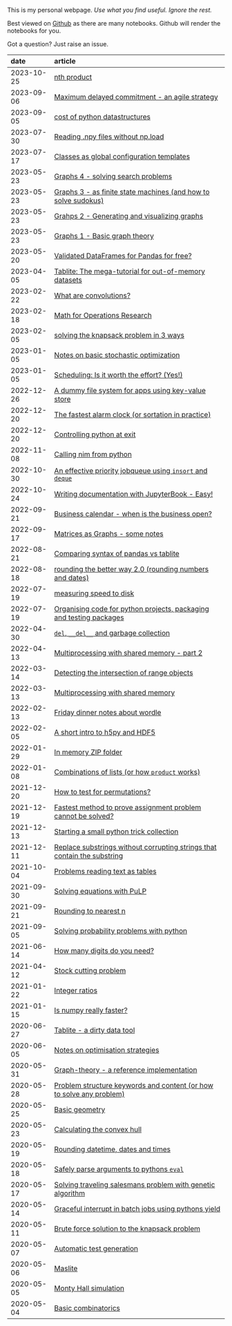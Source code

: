 
This is my personal webpage. _Use what you find useful. Ignore the rest._

Best viewed on [Github](https://github.com/root-11/root-11.github.io) as there are many notebooks.
Github will render the notebooks for you.

Got a question? Just raise an issue.


| date       | article                                                                                                                                                                                    |
| :--------- | :----------------------------------------------------------------------------------------------------------------------------------------------------------------------------------------- |
| 2023-10-25 | [nth product](https://nbviewer.org/github/root-11/root-11.github.io/blob/master/content/nth_product.ipynb)                                                                                 |
| 2023-09-06 | [Maximum delayed commitment - an agile strategy](https://nbviewer.org/github/root-11/root-11.github.io/blob/master/content/agile_and_organisations.ipynb)                                  |
| 2023-09-05 | [cost of python datastructures](https://nbviewer.org/github/root-11/root-11.github.io/blob/master/content/cost_of_pythons_datastructures.ipynb)                                            |
| 2023-07-30 | [Reading .npy files without np.load](https://nbviewer.org/github/root-11/root-11.github.io/blob/master/content/reading_numpys_fileformat.ipynb)                                            |
| 2023-07-17 | [Classes as global configuration templates](https://nbviewer.org/github/root-11/root-11.github.io/blob/master/content/classes_as_configs.ipynb)                                            |
| 2023-05-23 | [Graphs 4 - solving search problems](https://nbviewer.org/github/root-11/graph-theory/blob/master/examples/solving%20search%20problems.ipynb)                                              |
| 2023-05-23 | [Graphs 3 - as finite state machines (and how to solve sudokus)](https://nbviewer.org/github/root-11/graph-theory/blob/master/examples/graphs%20as%20finite%20state%20machines.ipynb)      |
| 2023-05-23 | [Grahps 2 - Generating and visualizing graphs](https://nbviewer.org/github/root-11/graph-theory/blob/master/examples/generating%20and%20visualising%20graphs.ipynb)                        |
| 2023-05-23 | [Graphs 1 - Basic graph theory](https://nbviewer.org/github/root-11/graph-theory/blob/master/examples/basic%20graph%20theory.ipynb)                                                        |
| 2023-05-20 | [Validated DataFrames for Pandas for free?](https://nbviewer.org/github/root-11/root-11.github.io/blob/master/content/validated_dataframe.ipynb)                                           |
| 2023-04-05 | [Tablite: The mega-tutorial for out-of-memory datasets](https://nbviewer.org/github/root-11/tablite/blob/master/tutorial.ipynb)                                                            |
| 2023-02-22 | [What are convolutions?](https://nbviewer.org/github/root-11/root-11.github.io/blob/master/content/what_are_convolutions.ipynb)                                                            |
| 2023-02-18 | [Math for Operations Research](https://nbviewer.org/github/root-11/root-11.github.io/blob/master/content/math_for_OR.ipynb)                                                                |
| 2023-02-05 | [solving the knapsack problem in 3 ways](https://nbviewer.org/github/root-11/root-11.github.io/blob/master/content/knapsack_problem.ipynb)                                                 |
| 2023-01-05 | [Notes on basic stochastic optimization](https://nbviewer.org/github/root-11/root-11.github.io/blob/master/content/stochastic_optimization.ipynb)                                          |
| 2023-01-05 | [Scheduling: Is it worth the effort? (Yes!)](https://nbviewer.org/github/root-11/root-11.github.io/blob/master/content/tsp_random_vs_optimal.ipynb)                                        |
| 2022-12-26 | [A dummy file system for apps using key-value store](https://nbviewer.org/github/root-11/root-11.github.io/blob/master/content/a_dummy_filesystem_for_kv_store.ipynb)                      |
| 2022-12-20 | [The fastest alarm clock (or sortation in practice)](https://nbviewer.org/github/root-11/root-11.github.io/blob/master/content/fastest_sortation_for_practical_purpose.ipynb)              |
| 2022-12-20 | [Controlling python at exit](https://nbviewer.org/github/root-11/root-11.github.io/blob/master/content/python_at_exit.ipynb)                                                               |
| 2022-11-08 | [Calling nim from python](https://nbviewer.org/github/root-11/root-11.github.io/blob/master/content/calling_nim_from_python.ipynb)                                                         |
| 2022-10-30 | [An effective priority jobqueue using `insort` and `deque`](https://nbviewer.org/github/root-11/root-11.github.io/blob/master/content/effective_job_queue.ipynb)                           |
| 2022-10-24 | [Writing documentation with JupyterBook - Easy!](https://nbviewer.org/github/root-11/root-11.github.io/blob/master/content/writing_documentation.ipynb)                                    |
| 2022-09-21 | [Business calendar - when is the business open?](https://nbviewer.org/github/root-11/root-11.github.io/blob/master/content/business_calendar.ipynb)                                        |
| 2022-09-17 | [Matrices as Graphs - some notes](https://nbviewer.org/github/root-11/root-11.github.io/blob/master/content/matrices_as_graphs.ipynb)                                                      |
| 2022-08-21 | [Comparing syntax of pandas vs tablite](https://nbviewer.org/github/root-11/root-11.github.io/blob/master/content/readability_matters_pandas_vs_tablite.ipynb)                             |
| 2022-08-18 | [rounding the better way 2.0 (rounding numbers and dates)](https://nbviewer.org/github/root-11/root-11.github.io/blob/master/content/rounding_the_better_way.ipynb)                        |
| 2022-07-19 | [measuring speed to disk](https://nbviewer.org/github/root-11/root-11.github.io/blob/master/content/measuring_write_out_speed.ipynb)                                                       |
| 2022-07-19 | [Organising code for python projects, packaging and testing packages](https://nbviewer.org/github/root-11/root-11.github.io/blob/master/content/code_organisation.ipynb)                   |
| 2022-04-30 | [`del`, `__del__` and garbage collection](https://nbviewer.org/github/root-11/root-11.github.io/blob/master/content/del_and_gc.ipynb)                                                      |
| 2022-04-13 | [Multiprocessing with shared memory - part 2](https://nbviewer.org/github/root-11/root-11.github.io/blob/master/content/multiprocessing_w_shared_memory2.ipynb)                            |
| 2022-03-14 | [Detecting the intersection of range objects](https://nbviewer.org/github/root-11/root-11.github.io/blob/master/content/comparing_ranges.ipynb)                                            |
| 2022-03-13 | [Multiprocessing with shared memory](https://nbviewer.org/github/root-11/root-11.github.io/blob/master/content/multiprocessing_w_shared_memory.ipynb)                                      |
| 2022-02-13 | [Friday dinner notes about wordle](https://nbviewer.org/github/root-11/root-11.github.io/blob/master/content/autowordle.ipynb)                                                             |
| 2022-02-05 | [A short intro to h5py and HDF5](https://nbviewer.org/github/root-11/root-11.github.io/blob/master/content/short_intro_to_hdf5.ipynb)                                                      |
| 2022-01-29 | [In memory ZIP folder](https://nbviewer.org/github/root-11/root-11.github.io/blob/master/content/in_memory_zip.ipynb)                                                                      |
| 2022-01-08 | [Combinations of lists (or how `product` works)](https://nbviewer.org/github/root-11/root-11.github.io/blob/master/content/combinations.ipynb)                                             |
| 2021-12-20 | [How to test for permutations?](https://nbviewer.org/github/root-11/root-11.github.io/blob/master/content/testing_permutations.ipynb)                                                      |
| 2021-12-19 | [Fastest method to prove assignment problem cannot be solved?](https://nbviewer.org/github/root-11/root-11.github.io/blob/master/content/assignment_problem_not_solvable.ipynb)            |
| 2021-12-13 | [Starting a small python trick collection](https://nbviewer.org/github/root-11/root-11.github.io/blob/master/content/python_neat_trick_collection.ipynb)                                   |
| 2021-12-11 | [Replace substrings without corrupting strings that contain the substring](https://nbviewer.org/github/root-11/root-11.github.io/blob/master/content/replace_text.ipynb)                   |
| 2021-10-04 | [Problems reading text as tables](https://nbviewer.org/github/root-11/root-11.github.io/blob/master/content/problems_with_csv.ipynb)                                                       |
| 2021-09-30 | [Solving equations with PuLP](https://nbviewer.org/github/root-11/root-11.github.io/blob/master/content/solving_equations_with_pulp.ipynb)                                                 |
| 2021-09-21 | [Rounding to nearest n](https://nbviewer.org/github/root-11/root-11.github.io/blob/master/content/round_to_nearest_n.ipynb)                                                                |
| 2021-09-05 | [Solving probability problems with python](https://nbviewer.org/github/root-11/root-11.github.io/blob/master/content/probabilities_with_python.ipynb)                                      |
| 2021-06-14 | [How many digits do you need?](https://nbviewer.org/github/root-11/root-11.github.io/blob/master/content/how_many_digits_do_you_need.ipynb)                                                |
| 2021-04-12 | [Stock cutting problem](https://nbviewer.org/github/root-11/root-11.github.io/blob/master/content/stock_cutting.ipynb)                                                                     |
| 2021-01-22 | [Integer ratios](https://nbviewer.org/github/root-11/root-11.github.io/blob/master/content/integer_ratios.ipynb)                                                                           |
| 2021-01-15 | [Is numpy really faster?](https://nbviewer.org/github/root-11/root-11.github.io/blob/master/content/is_numpy_always_faster.ipynb)                                                          |
| 2020-06-27 | [Tablite - a dirty data tool](https://nbviewer.org/github/root-11/root-11.github.io/blob/master/content/tablite.ipynb)                                                                     |
| 2020-06-05 | [Notes on optimisation strategies](https://nbviewer.org/github/root-11/root-11.github.io/blob/master/content/notes_on_optimization_strategies.ipynb)                                       |
| 2020-05-31 | [Graph-theory - a reference implementation](https://nbviewer.org/github/root-11/root-11.github.io/blob/master/content/graph-theory.ipynb)                                                  |
| 2020-05-28 | [Problem structure keywords and content (or how to solve any problem)](https://nbviewer.org/github/root-11/root-11.github.io/blob/master/content/problem_structure_keyword_contents.ipynb) |
| 2020-05-25 | [Basic geometry](https://nbviewer.org/github/root-11/root-11.github.io/blob/master/content/basic_geometry.ipynb)                                                                           |
| 2020-05-23 | [Calculating the convex hull](https://nbviewer.org/github/root-11/root-11.github.io/blob/master/content/convex_hull.ipynb)                                                                 |
| 2020-05-19 | [Rounding datetime, dates and times](https://nbviewer.org/github/root-11/root-11.github.io/blob/master/content/rounding_date_and_times.ipynb)                                              |
| 2020-05-18 | [Safely parse arguments to pythons <code>eval</code>](https://nbviewer.org/github/root-11/root-11.github.io/blob/master/content/safe_eval.ipynb)                                           |
| 2020-05-17 | [Solving traveling salesmans problem with genetic algorithm](https://nbviewer.org/github/root-11/root-11.github.io/blob/master/content/tsp_w_ga.ipynb)                                     |
| 2020-05-14 | [Graceful interrupt in batch jobs using pythons yield](https://nbviewer.org/github/root-11/root-11.github.io/blob/master/content/graceful_interrupt_using_yield.ipynb)                     |
| 2020-05-11 | [Brute force solution to the knapsack problem](https://nbviewer.org/github/root-11/root-11.github.io/blob/master/content/brute_force_knapsack.ipynb)                                       |
| 2020-05-07 | [Automatic test generation](https://nbviewer.org/github/root-11/root-11.github.io/blob/master/content/automatic_test_generation.ipynb)                                                     |
| 2020-05-06 | [Maslite](https://nbviewer.org/github/root-11/root-11.github.io/blob/master/content/maslite.ipynb)                                                                                         |
| 2020-05-05 | [Monty Hall simulation](https://nbviewer.org/github/root-11/root-11.github.io/blob/master/content/monty_hall_simulation.ipynb)                                                             |
| 2020-05-04 | [Basic combinatorics](https://nbviewer.org/github/root-11/root-11.github.io/blob/master/content/basic_combinatorics.ipynb)                                                                 |

